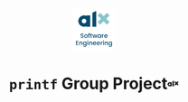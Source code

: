 <div align="center">
<a href="https://www.alxafrica.com/" >
<img src="img/alx-logo2.png" width="15%" height="15%" title="ALX Logo" alt="ALX Logo">
</a>
<h1 align="center"><code>printf</code> Group Project<img src="img/alx-logo.png" width="4%" height="4%" title="ALX Logo" alt="ALX Logo"></h1>
</div>

